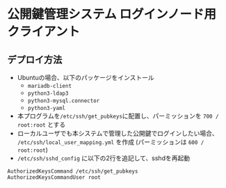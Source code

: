 # 公開鍵管理システム ログインノード用クライアント

## デプロイ方法

- Ubuntuの場合、以下のパッケージをインストール
  - `mariadb-client`
  - `python3-ldap3`
  - `python3-mysql.connector`
  - `python3-yaml`
- 本プログラムを`/etc/ssh/get_pubkeys`に配置し、パーミッションを `700 / root:root` とする
- ローカルユーザでも本システムで管理した公開鍵でログインしたい場合、 `/etc/ssh/local_user_mapping.yml` を作成 (パーミッションは `600 / root:root`)
- `/etc/ssh/sshd_config` に以下の2行を追記して、sshdを再起動

```
AuthorizedKeysCommand /etc/ssh/get_pubkeys
AuthorizedKeysCommandUser root
```
